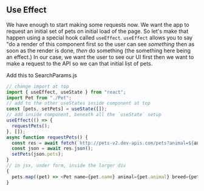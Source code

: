 ## Use Effect

We have enough to start making some requests now. We want the app to request an initial set of pets on initial load of the page. So let's make that happen using a special hook called `useEffect`. `useEffect` allows you to say "do a render of this component first so the user can see _something_ then as soon as the render is done, _then_ do something (the something here being an effect.) In our case, we want the user to see our UI first then we want to make a request to the API so we can that initial list of pets.

Add this to SearchParams.js

```javascript
// change import at top
import { useEffect, useState } from "react";
import Pet from "./Pet";
// add to the other useStates inside component at top
const [pets, setPets] = useState([]);
// add inside component, beneath all the `useState` setup
useEffect(() => {
  requestPets();
}, []);
async function requestPets() {
  const res = await fetch(`http://pets-v2.dev-apis.com/pets?animal=${animal}&location=${location}&breed=${breed}`);
  const json = await res.json();
  setPets(json.pets);
}
// in jsx, under form, inside the larger div
{
  pets.map((pet) => <Pet name={pet.name} animal={pet.animal} breed={pet.breed} key={pet.id} />);
}
```
